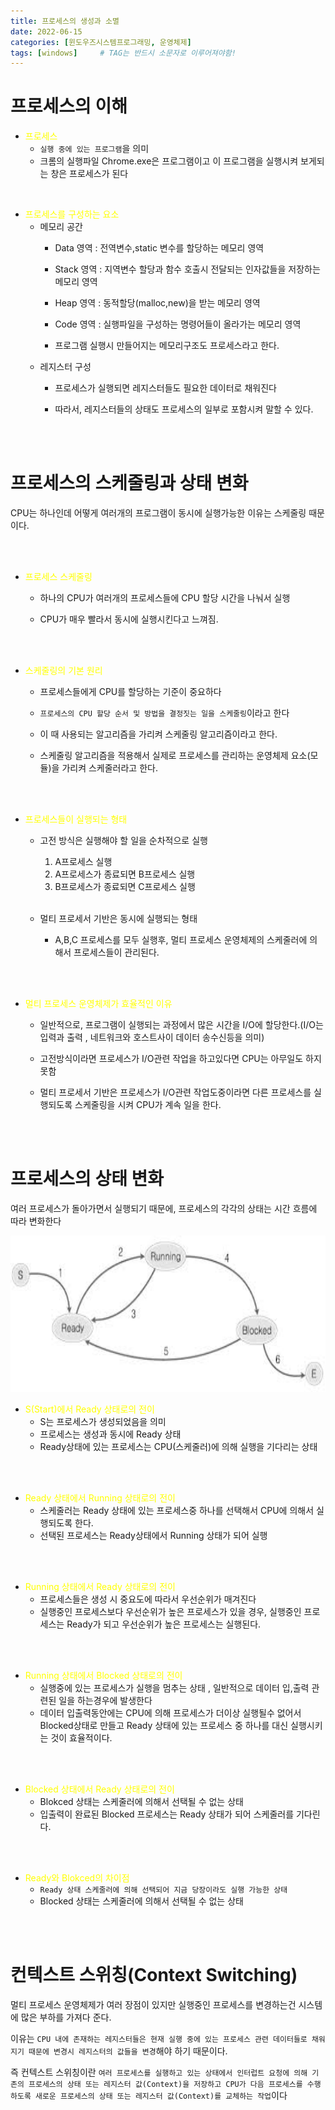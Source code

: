 ```yaml
---
title: 프로세스의 생성과 소멸
date: 2022-06-15
categories: [윈도우즈시스템프로그래밍, 운영체제]
tags: [windows]		# TAG는 반드시 소문자로 이루어져야함!
---
```


프로세스의 이해
=========================

* <span style="color:yellow">프로세스</span>
  * `실행 중에 있는 프로그램`을 의미
  * 크롬의 실행파일 Chrome.exe은 프로그램이고 이 프로그램을 실행시켜 보게되는 창은 프로세스가 된다

<br>

* <span style="color:yellow">프로세스를 구성하는 요소</span>
  * 메모리 공간
    * Data 영역 : 전역변수,static 변수를 할당하는 메모리 영역
    * Stack 영역 : 지역변수 할당과 함수 호출시 전달되는 인자값들을 저장하는 메모리 영역
    * Heap 영역 : 동적할당(malloc,new)을 받는 메모리 영역
    * Code 영역 : 실행파일을 구성하는 명령어들이 올라가는 메모리 영역

    * 프로그램 실행시 만들어지는 메모리구조도 프로세스라고 한다.
  * 레지스터 구성
    * 프로세스가 실행되면 레지스터들도 필요한 데이터로 채워진다

    * 따라서, 레지스터들의 상태도 프로세스의 일부로 포함시켜 말할 수 있다.

<br><br>

프로세스의 스케줄링과 상태 변화
============================
 CPU는 하나인데 어떻게 여러개의 프로그램이 동시에 실행가능한 이유는 스케줄링 때문이다.
 
 <br><br>


* <span style="color:yellow">프로세스 스케줄링</span>
  * 하나의 CPU가 여러개의 프로세스들에 CPU 할당 시간을 나눠서 실행
  
  * CPU가 매우 빨라서 동시에 실행시킨다고 느껴짐.

<br><br>

* <span style="color:yellow">스케줄링의 기본 원리</span>
  * 프로세스들에게 CPU를 할당하는 기준이 중요하다
  
  * `프로세스의 CPU 할당 순서 및 방법을 결정짓는 일을 스케줄링`이라고 한다
  
  * 이 때 사용되는 알고리즘을 가리켜 스케줄링 알고리즘이라고 한다.
  
  * 스케줄링 알고리즘을 적용해서 실제로 프로세스를 관리하는 운영체제 요소(모듈)을 가리켜 스케줄러라고 한다.

<br><br>


* <span style="color:yellow">프로세스들이 실행되는 형태</span>
  * 고전 방식은 실행해야 할 일을 순차적으로 실행
    1.  A프로세스 실행
    2.  A프로세스가 종료되면 B프로세스 실행
    3.  B프로세스가 종료되면 C프로세스 실행  <br><br>
  
  * 멀티 프로세서 기반은 동시에 실행되는 형태
    * A,B,C 프로세스를 모두 실행후, 멀티 프로세스 운영체제의 스케줄러에 의해서 프로세스들이 관리된다.

<br><br>

* <span style="color:yellow">멀티 프로세스 운영체제가 효율적인 이유</span>
  * 일반적으로, 프로그램이 실행되는 과정에서 많은 시간을 I/O에 할당한다.(I/O는 입력과 출력 , 네트워크와 호스트사이 데이터 송수신등을 의미)
  
  * 고전방식이라면 프로세스가 I/O관련 작업을 하고있다면 CPU는 아무일도 하지 못함
  
  * 멀티 프로세서 기반은 프로세스가 I/O관련 작업도중이라면 다른 프로세스를 실행되도록 스케줄링을 시켜 CPU가 계속 일을 한다.

<br><br>

프로세스의 상태 변화
============================

여러 프로세스가 돌아가면서 실행되기 때문에, 프로세스의 각각의 상태는 시간 흐름에 따라 변화한다

<p align="center"><img src="../../assets/img/ProcessState.jpg" width = 600 height =250></p>

*  <span style="color:yellow">S(Start)에서 Ready 상태로의 전이</span>
    * S는 프로세스가 생성되었음을 의미
    * 프로세스는 생성과 동시에 Ready 상태
    * Ready상태에 있는 프로세스는 CPU(스케줄러)에 의해 실행을 기다리는 상태

 <br><br>

* <span style="color:yellow">Ready 상태에서 Running 상태로의 전이</span>
    * 스케줄러는 Ready 상태에 있는 프로세스중 하나를 선택해서 CPU에 의해서 실행되도록 한다.
    * 선택된 프로세스는 Ready상태에서 Running 상태가 되어 실행

<br><br>
    
* <span style="color:yellow">Running 상태에서 Ready 상태로의 전이</span>
    * 프로세스들은 생성 시 중요도에 따라서 우선순위가 매겨진다
    * 실행중인 프로세스보다 우선순위가 높은 프로세스가 있을 경우, 실행중인 프로세스는 Ready가 되고 우선순위가 높은 프로세스는 실행된다.

<br><br>

* <span style="color:yellow">Running 상태에서 Blocked 상태로의 전이</span>
    * 실행중에 있는 프로세스가 실행을 멈추는 상태 , 일반적으로 데이터 입,출력 관련된 일을 하는경우에 발생한다
    * 데이터 입출력동안에는 CPU에 의해 프로세스가 더이상 실행될수 없어서 Blocked상태로 만들고 Ready 상태에 있는 프로세스 중 하나를 대신 실행시키는 것이 효율적이다.

<br><br>

* <span style="color:yellow">Blocked 상태에서 Ready 상태로의 전이</span>
    * Blokced 상태는 스케줄러에 의해서 선택될 수 없는 상태
    * 입출력이 완료된 Blocked 프로세스는 Ready  상태가 되어 스케줄러를 기다린다.

<br><br>

* <span style="color:yellow">Ready와 Blokced의 차이점</span>
  * `Ready 상태 스케줄러에 의해 선택되어 지금 당장이라도 실행 가능한 상태`
  * Blocked 상태는 스케줄러에 의해서 선택될 수 없는 상태


<br><br>

# 컨텍스트 스위칭(Context Switching)

멀티 프로세스 운영체제가 여러 장점이 있지만 실행중인 프로세스를 변경하는건 시스템에 많은 부하를 가져다 준다.

이유는 `CPU 내에 존재하는 레지스터들은 현재 실행 중에 있는 프로세스 관련 데이터들로 채워지기 때문에 변경시 레지스터의 값들을 변경`해야 하기 때문이다.

즉 컨텍스트 스위칭이란 `여러 프로세스를 실행하고 있는 상태에서 인터럽트 요청에 의해 기존의 프로세스의 상태 또는 레지스터 값(Context)을 저장하고 CPU가 다음 프로세스를 수행하도록 새로운 프로세스의 상태 또는 레지스터 값(Context)를 교체하는 작업`이다

<mark style='background-color: #ffdce0'> </mark>